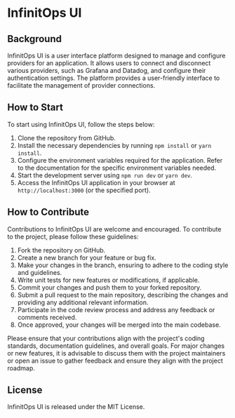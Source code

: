 # InfinitOps UI

## Background

InfinitOps UI is a user interface platform designed to manage and configure providers for an application. It allows users to connect and disconnect various providers, such as Grafana and Datadog, and configure their authentication settings. The platform provides a user-friendly interface to facilitate the management of provider connections.

## How to Start

To start using InfinitOps UI, follow the steps below:

1. Clone the repository from GitHub.
2. Install the necessary dependencies by running `npm install` or `yarn install`.
3. Configure the environment variables required for the application. Refer to the documentation for the specific environment variables needed.
4. Start the development server using `npm run dev` or `yarn dev`.
5. Access the InfinitOps UI application in your browser at `http://localhost:3000` (or the specified port).

## How to Contribute

Contributions to InfinitOps UI are welcome and encouraged. To contribute to the project, please follow these guidelines:

1. Fork the repository on GitHub.
2. Create a new branch for your feature or bug fix.
3. Make your changes in the branch, ensuring to adhere to the coding style and guidelines.
4. Write unit tests for new features or modifications, if applicable.
5. Commit your changes and push them to your forked repository.
6. Submit a pull request to the main repository, describing the changes and providing any additional relevant information.
7. Participate in the code review process and address any feedback or comments received.
8. Once approved, your changes will be merged into the main codebase.

Please ensure that your contributions align with the project's coding standards, documentation guidelines, and overall goals. For major changes or new features, it is advisable to discuss them with the project maintainers or open an issue to gather feedback and ensure they align with the project roadmap.

## License
InfinitOps UI is released under the MIT License.
